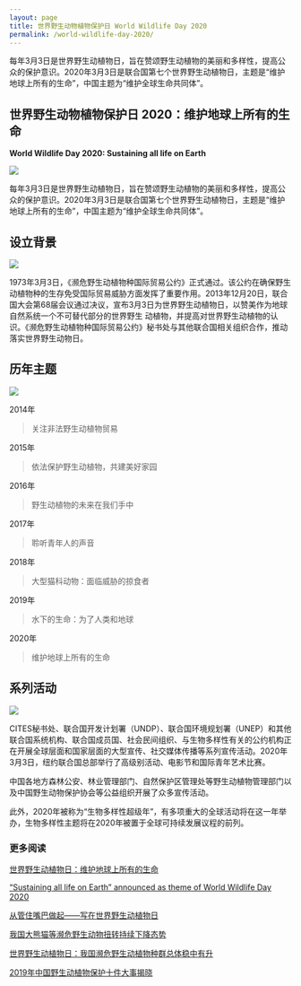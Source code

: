 ```yaml
---
layout: page
title: 世界野生动物植物保护日 World Wildlife Day 2020
permalink: /world-wildlife-day-2020/
---
```

每年3月3日是世界野生动植物日，旨在赞颂野生动植物的美丽和多样性，提高公众的保护意识。2020年3月3日是联合国第七个世界野生动植物日，主题是“维护地球上所有的生命”，中国主题为“维护全球生命共同体”。

## 世界野生动物植物保护日 2020：维护地球上所有的生命
**World Wildlife Day 2020: Sustaining all life on Earth**

![](https://mmbiz.qpic.cn/mmbiz_jpg/ia4LgNFZ4nN5zyZRRQAwwqNtv86CslXaSTnao0GdBqQqibZHYYUNDavmpgtCy2lJjoGiclE2mH7Eu7vBvx7WDTgZw/640?wx_fmt=jpeg&tp=webp&wxfrom=5&wx_lazy=1&wx_co=1)

每年3月3日是世界野生动植物日，旨在赞颂野生动植物的美丽和多样性，提高公众的保护意识。2020年3月3日是联合国第七个世界野生动植物日，主题是“维护地球上所有的生命”，中国主题为“维护全球生命共同体”。

## 设立背景

![](https://mmbiz.qpic.cn/mmbiz_jpg/ia4LgNFZ4nN5zyZRRQAwwqNtv86CslXaSWJmC605dXhO5yebaYqnXkLvMlIKPHibZYQksFHxwBS9cjo9AzS4R6og/640?wx_fmt=jpeg&tp=webp&wxfrom=5&wx_lazy=1&wx_co=1)

1973年3月3日，《濒危野生动植物种国际贸易公约》正式通过。该公约在确保野生动植物种的生存免受国际贸易威胁方面发挥了重要作用。2013年12月20日，联合国大会第68届会议通过决议，宣布3月3日为世界野生动植物日，以赞美作为地球自然系统一个不可替代部分的世界野生 动植物，并提高对世界野生动植物的认识。《濒危野生动植物种国际贸易公约》秘书处与其他联合国相关组织合作，推动落实世界野生动物日。

## 历年主题

![](https://mmbiz.qpic.cn/mmbiz_jpg/ia4LgNFZ4nN5zyZRRQAwwqNtv86CslXaSJGhFdgwb0vUOPMpYtb9F394lIAbWXs8o33Od861O5NbAKVmzzqUTnA/640?wx_fmt=jpeg&tp=webp&wxfrom=5&wx_lazy=1&wx_co=1)

2014年
>关注非法野生动植物贸易

2015年
>依法保护野生动植物，共建美好家园

2016年
>野生动植物的未来在我们手中

2017年
>聆听青年人的声音

2018年
>大型猫科动物：面临威胁的掠食者

2019年
>水下的生命：为了人类和地球

2020年
>维护地球上所有的生命

## 系列活动

![](https://mmbiz.qpic.cn/mmbiz_jpg/ia4LgNFZ4nN5zyZRRQAwwqNtv86CslXaSapCyZyEDztABdQAHLNHhxYLQmDJLTy2XEWoRdBq0TET5fyBN2VEicLQ/640?wx_fmt=jpeg&tp=webp&wxfrom=5&wx_lazy=1&wx_co=1)

CITES秘书处、联合国开发计划署（UNDP）、联合国环境规划署（UNEP）和其他联合国系统机构、联合国成员国、社会民间组织、与生物多样性有关的公约机构正在开展全球层面和国家层面的大型宣传、社交媒体传播等系列宣传活动。2020年3月3日，纽约联合国总部举行了高级别活动、电影节和国际青年艺术比赛。

中国各地方森林公安、林业管理部门、自然保护区管理处等野生动植物管理部门以及中国野生动物保护协会等公益组织开展了众多宣传活动。

此外，2020年被称为“生物多样性超级年”，有多项重大的全球活动将在这一年举办，生物多样性主题将在2020年被置于全球可持续发展议程的前列。

### 更多阅读
[世界野生动植物日：维护地球上所有的生命](https://news.un.org/zh/story/2020/03/1051901)

[“Sustaining all life on Earth” announced as theme of World Wildlife Day 2020](/https://www.cites.org/eng/news/sustaining_all_life_on_Earth_announced_as_theme_of_World_Wildlife_Day_2020_19112019)

[从管住嘴巴做起——写在世界野生动植物日](http://m.xinhuanet.com/2020-03/03/c_1125656696.htm)

[我国大熊猫等濒危野生动物扭转持续下降态势](http://www.xinhuanet.com/politics/2020-03/03/c_1125656327.htm)

[世界野生动植物日：我国濒危野生动植物种群总体稳中有升](http://www.kepu.gov.cn/www/article/dtxw/577cdf0a78f14c94a632229bff407acd)

[2019年中国野生动植物保护十件大事揭晓](https://cn.chinadaily.com.cn/a/202003/03/WS5e5e28b5a3107bb6b57a3f25.html)

